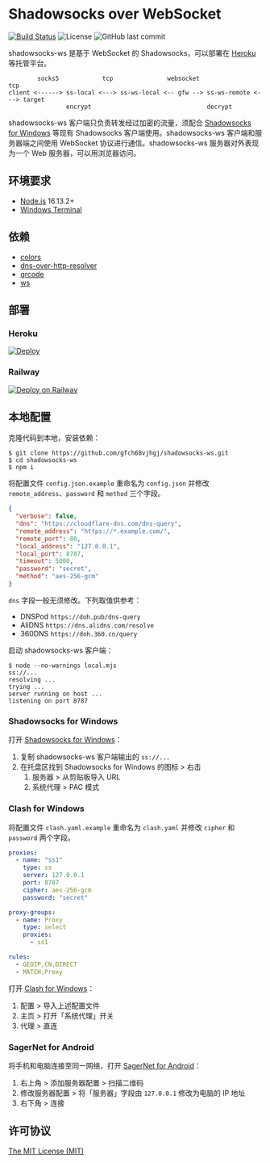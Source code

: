 # Shadowsocks over WebSocket

[![Build Status](https://travis-ci.org/gfch68vjhgj/shadowsocks-ws.svg?branch=master)](https://travis-ci.org/gfch68vjhgj/shadowsocks-ws)
![License](https://img.shields.io/github/license/gfch68vjhgj/shadowsocks-ws)
![GitHub last commit](https://img.shields.io/github/last-commit/gfch68vjhgj/shadowsocks-ws)

shadowsocks-ws 是基于 WebSocket 的 Shadowsocks，可以部署在 [Heroku](https://www.heroku.com/) 等托管平台。

```
        socks5            tcp               websocket                tcp
client <------> ss-local <---> ss-ws-local <-- gfw --> ss-ws-remote <---> target
                encrypt                                decrypt
```

shadowsocks-ws 客户端只负责转发经过加密的流量，须配合 [Shadowsocks for Windows](https://github.com/shadowsocks/shadowsocks-windows) 等现有 Shadowsocks 客户端使用。shadowsocks-ws 客户端和服务器端之间使用 WebSocket 协议进行通信。shadowsocks-ws 服务器对外表现为一个 Web 服务器，可以用浏览器访问。

## 环境要求

- [Node.js](https://nodejs.dev/) 16.13.2+
- [Windows Terminal](https://github.com/microsoft/terminal)

## 依赖

- [colors](https://github.com/Marak/colors.js)
- [dns-over-http-resolver](https://github.com/vasco-santos/dns-over-http-resolver)
- [qrcode](https://github.com/soldair/node-qrcode)
- [ws](https://github.com/websockets/ws)

## 部署

### Heroku

[![Deploy](https://www.herokucdn.com/deploy/button.svg)](https://heroku.com/deploy)

### Railway

[![Deploy on Railway](https://railway.app/button.svg)](https://railway.app/new/template?template=https%3A%2F%2Fgithub.com%2Ftotravel%2Fshadowsocks-ws&envs=METHOD%2CPASS%2CPORT&METHODDesc=Only+%27chacha20-ietf-poly1305%27+and+%27aes-256-gcm%27+are+supported.&PASSDesc=Your+password.&PORTDesc=1-65535&METHODDefault=chacha20-ietf-poly1305&PASSDefault=secret&PORTDefault=80&referralCode=Vd85VV)

## 本地配置

克隆代码到本地，安装依赖：

```shell
$ git clone https://github.com/gfch68vjhgj/shadowsocks-ws.git
$ cd shadowsocks-ws
$ npm i
```

将配置文件 `config.json.example` 重命名为 `config.json` 并修改 `remote_address`、`password` 和 `method` 三个字段。

```json
{
  "verbose": false,
  "dns": "https://cloudflare-dns.com/dns-query",
  "remote_address": "https://*.example.com/",
  "remote_port": 80,
  "local_address": "127.0.0.1",
  "local_port": 8787,
  "timeout": 5000,
  "password": "secret",
  "method": "aes-256-gcm"
}
```

`dns` 字段一般无须修改。下列取值供参考：

- DNSPod `https://doh.pub/dns-query`
- AliDNS `https://dns.alidns.com/resolve`
- 360DNS `https://doh.360.cn/query`

启动 shadowsocks-ws 客户端：

```shell
$ node --no-warnings local.mjs
ss://...
resolving ...
trying ...
server running on host ...
listening on port 8787
```

### Shadowsocks for Windows

打开 [Shadowsocks for Windows](https://github.com/shadowsocks/shadowsocks-windows)：

1. 复制 shadowsocks-ws 客户端输出的 `ss://...`
1. 在托盘区找到 Shadowsocks for Windows 的图标 > 右击
    1. 服务器 > 从剪贴板导入 URL
    1. 系统代理 > PAC 模式

### Clash for Windows

将配置文件 `clash.yaml.example` 重命名为 `clash.yaml` 并修改 `cipher` 和 `password` 两个字段。

```yaml
proxies:
  - name: "ss1"
    type: ss
    server: 127.0.0.1
    port: 8787
    cipher: aes-256-gcm
    password: "secret"

proxy-groups:
  - name: Proxy
    type: select
    proxies:
      - ss1

rules:
  - GEOIP,CN,DIRECT
  - MATCH,Proxy
```

打开 [Clash for Windows](https://github.com/ender-zhao/Clash-for-Windows_Chinese)：

1. 配置 > 导入上述配置文件
1. 主页 > 打开「系统代理」开关
1. 代理 > 直连

### SagerNet for Android

将手机和电脑连接至同一网络，打开 [SagerNet for Android](https://github.com/SagerNet/SagerNet)：

1. 右上角 > 添加服务器配置 > 扫描二维码
1. 修改服务器配置 > 将「服务器」字段由 `127.0.0.1` 修改为电脑的 IP 地址
1. 右下角 > 连接

## 许可协议

[The MIT License (MIT)](http://opensource.org/licenses/MIT)
